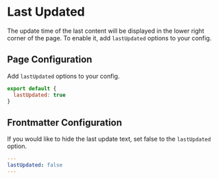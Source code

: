 # Last Updated

The update time of the last content will be displayed in the lower right corner of the page.
To enable it, add `lastUpdated` options to your config.

## Page Configuration

Add `lastUpdated` options to your config.

```js
export default {
  lastUpdated: true
}
```

## Frontmatter Configuration

If you would like to hide the last update text, set false to the `lastUpdated` option.

```yaml
---
lastUpdated: false
---
```

